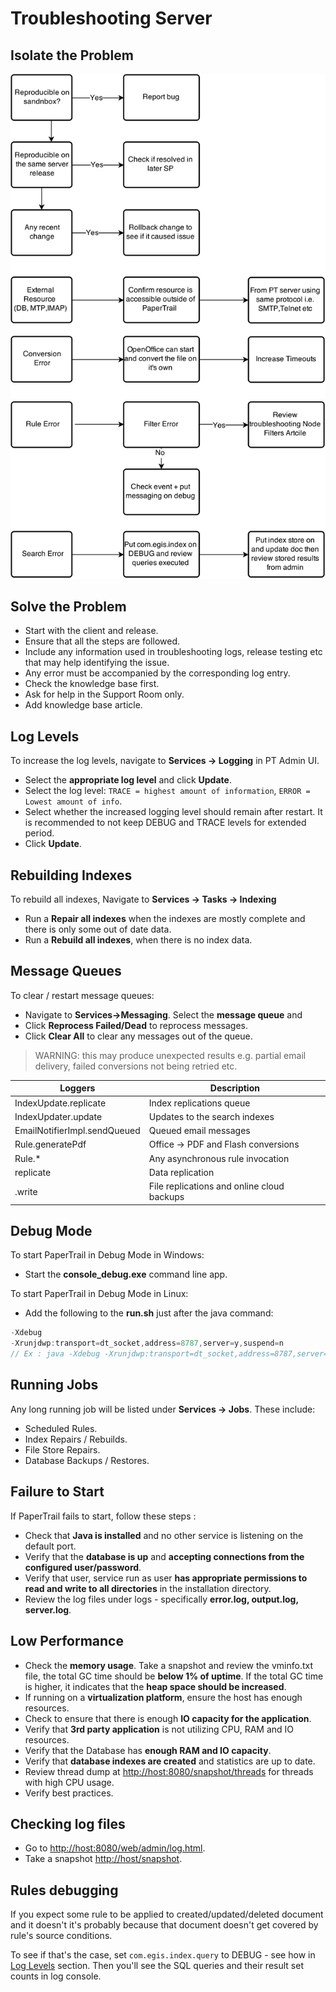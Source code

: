 # Troubleshooting Server

## Isolate the Problem
![Layouts Flow](../images/server-troubleshoot.png)

## Solve the Problem 

*  Start with the client and release.  
*  Ensure that all the steps are followed.  
*  Include any information used in troubleshooting logs, release testing etc that may help identifying the issue.  
*  Any error must be accompanied by the corresponding log entry.  
*  Check the knowledge base first.  
*  Ask for help in the Support Room only.  
*  Add knowledge base article.  

## Log Levels

To increase the log levels, navigate to  __Services -> Logging__ in PT Admin UI.  


*  Select the __appropriate log level__ and click __Update__.  
*  Select the log level: `TRACE = highest amount of information`, `ERROR = Lowest amount of info`.  
*  Select whether the increased logging level should remain after restart. It is recommended to not keep DEBUG and TRACE levels for extended period.  
*  Click __Update__. 

## Rebuilding Indexes

To rebuild all indexes, Navigate to __Services -> Tasks -> Indexing__  

*  Run a __Repair all indexes__ when the indexes are mostly complete and there is only some out of date data.  
*  Run a __Rebuild all indexes__, when there is no index data.  

## Message Queues

To clear / restart message queues:  

*  Navigate to __Services->Messaging__. Select the __message queue__ and
*  Click __Reprocess Failed/Dead__ to reprocess messages.  
*  Click __Clear All__ to clear any messages out of the queue.  

> WARNING: this may produce unexpected results e.g. partial email delivery, failed conversions not being retried etc.

| Loggers | Description 
| -------- | ---------
| IndexUpdate.replicate | Index replications queue
| IndexUpdater.update | Updates to the search indexes
| EmailNotifierImpl.sendQueued | Queued email messages
| Rule.generatePdf | Office -> PDF and Flash conversions
| Rule.* | Any asynchronous rule invocation
| replicate | Data replication
| <store>.write | File replications and online cloud backups

## Debug Mode

To start PaperTrail in Debug Mode in Windows:   
*   Start the __console_debug.exe__ command line app.  
 
To start PaperTrail in Debug Mode in Linux:   
*   Add the following to the __run.sh__ just after the java command:   

```javascript
-Xdebug  
-Xrunjdwp:transport=dt_socket,address=8787,server=y,suspend=n  
// Ex : java -Xdebug -Xrunjdwp:transport=dt_socket,address=8787,server=y,suspend=n -Xms512m -Xmx512m -XX:MaxPermSize=196m -classpath $(echo ../build/*.jar ../libs/*.jar . | sed 's/ /:/g'):conf com.egis.Startup
```


## Running Jobs

Any long running job will be listed under **Services -> Jobs**. These include:  

*  Scheduled Rules.  
*  Index Repairs / Rebuilds.  
*  File Store Repairs.  
*  Database Backups / Restores.  

## Failure to Start

If PaperTrail fails to start, follow these steps :  

*   Check that __Java is installed__ and no other service is listening on the default port.  
*   Verify that the __database is up__ and __accepting connections from the configured user/password__.  
*   Verify that user, service run as user __has appropriate permissions to read and write to all directories__ in the installation directory.  
*   Review the log files under logs - specifically **error.log, output.log, server.log**.  

## Low Performance 

*  Check the **memory usage**. Take a snapshot and review the vminfo.txt file, the total GC time should be **below 1% of uptime**. If the total GC time is higher, it indicates that the **heap space should be increased**.  
*  If running on a **virtualization platform**, ensure the host has enough resources.  
*  Check to ensure that there is enough **IO capacity for the application**.  
*  Verify that **3rd party application** is not utilizing CPU, RAM and IO resources.  
*  Verify that the Database has **enough RAM and IO capacity**.  
*  Verify that **database indexes are created** and statistics are up to date.  
*  Review thread dump at [http://host:8080/snapshot/threads](http://host:8080/snapshot/threads) for threads with high CPU usage.  
*  Verify best practices.  

## Checking log files

*  Go to [http://host:8080/web/admin/log.html](http://host:8080/web/admin/log.html).  
*  Take a snapshot [http://host/snapshot](http://host/snapshot).  

## Rules debugging

If you expect some rule to be applied to created/updated/deleted document and it doesn't it's probably because that 
document doesn't get covered by rule's source conditions. 

To see if that's the case, set `com.egis.index.query` to DEBUG - see how in [Log Levels](#log-levels) section. 
Then you'll see the SQL queries and their result set counts in log console.
